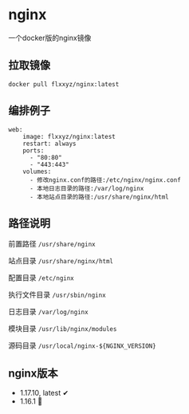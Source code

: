 # nginx

一个docker版的nginx镜像

## 拉取镜像
```
docker pull flxxyz/nginx:latest
```

## 编排例子
```
web:
    image: flxxyz/nginx:latest
    restart: always
    ports:
      - "80:80"
      - "443:443"
    volumes:
      - 修改nginx.conf的路径:/etc/nginx/nginx.conf
      - 本地日志目录的路径:/var/log/nginx
      - 本地站点目录的路径:/usr/share/nginx/html
```

## 路径说明
前置路径 `/usr/share/nginx`

站点目录 `/usr/share/nginx/html`

配置目录 `/etc/nginx`

执行文件目录 `/usr/sbin/nginx`

日志目录 `/var/log/nginx`

模块目录 `/usr/lib/nginx/modules`

源码目录 `/usr/local/nginx-${NGINX_VERSION}`

## nginx版本
- 1.17.10, latest ✔
- 1.16.1 🔨